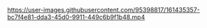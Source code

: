 https://user-images.githubusercontent.com/95398817/161435357-bc7f4e81-dda3-45d0-9911-449c6b9f1b48.mp4
